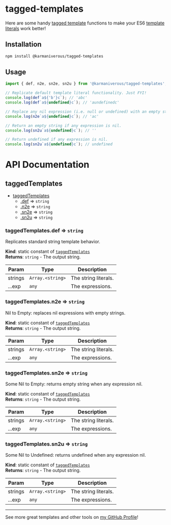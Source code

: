 # tagged-templates

Here are some handy [tagged template](https://developer.mozilla.org/en-US/docs/Web/JavaScript/Reference/Template_literals#tagged_templates) functions to make your ES6 [template literals](https://developer.mozilla.org/en-US/docs/Web/JavaScript/Reference/Template_literals) work better!

## Installation

```bash
npm install @karmaniverous/tagged-templates
```

## Usage

```js
import { def, n2e, sn2e, sn2u } from '@karmaniverous/tagged-templates';

// Replicate default template literal functionality. Just FYI!
console.log(def`a${'b'}c`); // 'abc'
console.log(def`a${undefined}c`); // 'aundefinedc'

// Replace any nil expression (i.e. null or undefined) with an empty string.
console.log(n2e`a${undefined}c`); // 'ac'

// Return an empty string if any expression is nil.
console.log(sn2u`a${undefined}c`); // ''

// Return undefined if any expression is nil.
console.log(sn2u`a${undefined}c`); // undefined
```

# API Documentation

<a name="module_taggedTemplates"></a>

## taggedTemplates

* [taggedTemplates](#module_taggedTemplates)
    * [.def](#module_taggedTemplates.def) ⇒ <code>string</code>
    * [.n2e](#module_taggedTemplates.n2e) ⇒ <code>string</code>
    * [.sn2e](#module_taggedTemplates.sn2e) ⇒ <code>string</code>
    * [.sn2u](#module_taggedTemplates.sn2u) ⇒ <code>string</code>

<a name="module_taggedTemplates.def"></a>

### taggedTemplates.def ⇒ <code>string</code>
Replicates standard string template behavior.

**Kind**: static constant of [<code>taggedTemplates</code>](#module_taggedTemplates)  
**Returns**: <code>string</code> - The output string.  

| Param | Type | Description |
| --- | --- | --- |
| strings | <code>Array.&lt;string&gt;</code> | The string literals. |
| ...exp | <code>any</code> | The expressions. |

<a name="module_taggedTemplates.n2e"></a>

### taggedTemplates.n2e ⇒ <code>string</code>
Nil to Empty: replaces nil expressions with empty strings.

**Kind**: static constant of [<code>taggedTemplates</code>](#module_taggedTemplates)  
**Returns**: <code>string</code> - The output string.  

| Param | Type | Description |
| --- | --- | --- |
| strings | <code>Array.&lt;string&gt;</code> | The string literals. |
| ...exp | <code>any</code> | The expressions. |

<a name="module_taggedTemplates.sn2e"></a>

### taggedTemplates.sn2e ⇒ <code>string</code>
Some Nil to Empty: returns empty string when any expression nil.

**Kind**: static constant of [<code>taggedTemplates</code>](#module_taggedTemplates)  
**Returns**: <code>string</code> - The output string.  

| Param | Type | Description |
| --- | --- | --- |
| strings | <code>Array.&lt;string&gt;</code> | The string literals. |
| ...exp | <code>any</code> | The expressions. |

<a name="module_taggedTemplates.sn2u"></a>

### taggedTemplates.sn2u ⇒ <code>string</code>
Some Nil to Undefined: returns undefined when any expression nil.

**Kind**: static constant of [<code>taggedTemplates</code>](#module_taggedTemplates)  
**Returns**: <code>string</code> - The output string.  

| Param | Type | Description |
| --- | --- | --- |
| strings | <code>Array.&lt;string&gt;</code> | The string literals. |
| ...exp | <code>any</code> | The expressions. |


---

See more great templates and other tools on
[my GitHub Profile](https://github.com/karmaniverous)!
